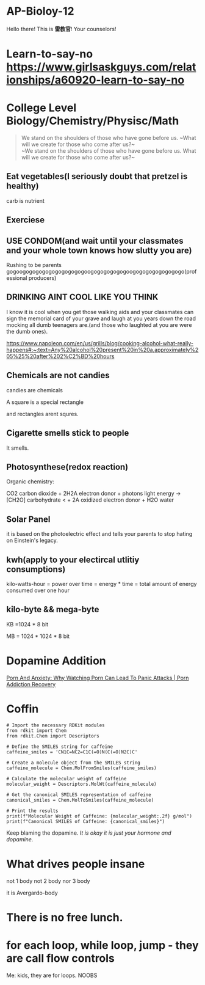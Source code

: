 # AP-Bioloy-12

Hello there! This is **雷教官**! Your counselors!

#

# Learn-to-say-no https://www.girlsaskguys.com/relationships/a60920-learn-to-say-no

# College Level Biology/Chemistry/Physisc/Math

> We stand on the shoulders of those who have gone before us. ~What will we create for those who come after us?~ <br> ~We stand on the shoulders of those who have gone before us. What will we create for those who come after us?~

## Eat vegetables(I seriously doubt that pretzel is healthy)

carb is nutrient

## Exerciese

## USE CONDOM(and wait until your classmates and your whole town knows how slutty you are)

Rushing to be parents gogoogogogogogogogogogogoogogogogogogoogogogogogogogogo(professional producers)

## DRINKING AINT COOL LIKE YOU THINK 

I know it is cool when you get those walking aids and your classmates can sign the memorial card of your grave and laugh at you years down the road mocking all dumb teenagers are.(and those who laughted at you are were the dumb ones).

<https://www.napoleon.com/en/us/grills/blog/cooking-alcohol-what-really-happens#:~:text=Any%20alcohol%20present%20in%20a,approximately%205%25%20after%202%C2%BD%20hours>

## Chemicals are not candies

candies are chemicals

A square is a special rectangle

and rectangles arent squres.

## Cigarette smells stick to people

It smells.

## Photosynthese(redox reaction)

Organic chemistry: 

CO2
carbon
dioxide
 + 
2H2A
electron donor
 + 
photons
light energy
 → 
[CH2O]
carbohydrate <
 + 
2A
oxidized
electron
donor
 + 
H2O
water

## Solar Panel

it is based on the photoelectric effect and tells your parents to  stop hating on Einstein's legacy.

## kwh(apply to your electircal utlitiy consumptions)

kilo-watts-hour = power over time = energy * time = total amount of energy consumed over one hour

## kilo-byte && mega-byte

KB =1024 * 8 bit

MB = 1024 * 1024 * 8 bit

# Dopamine Addition 

[Porn And Anxiety: Why Watching Porn Can Lead To Panic Attacks | Porn Addiction Recovery](https://www.youtube.com/watch?v=jhbUgs40wyo)

# Coffin

```
# Import the necessary RDKit modules
from rdkit import Chem
from rdkit.Chem import Descriptors

# Define the SMILES string for caffeine
caffeine_smiles = 'CN1C=NC2=C1C(=O)N(C(=O)N2C)C'

# Create a molecule object from the SMILES string
caffeine_molecule = Chem.MolFromSmiles(caffeine_smiles)

# Calculate the molecular weight of caffeine
molecular_weight = Descriptors.MolWt(caffeine_molecule)

# Get the canonical SMILES representation of caffeine
canonical_smiles = Chem.MolToSmiles(caffeine_molecule)

# Print the results
print(f"Molecular Weight of Caffeine: {molecular_weight:.2f} g/mol")
print(f"Canonical SMILES of Caffeine: {canonical_smiles}")
```

Keep blaming the dopamine. <em>It is okay it is just your hormone and dopamine.</em>

# What drives people insane

not 1 body
not 2 body
nor 3 body

it is Avergardo-body

# There is no free lunch.

# for each loop, while loop, jump - they are call flow controls

Me: kids, they are for loops. NOOBS

#
